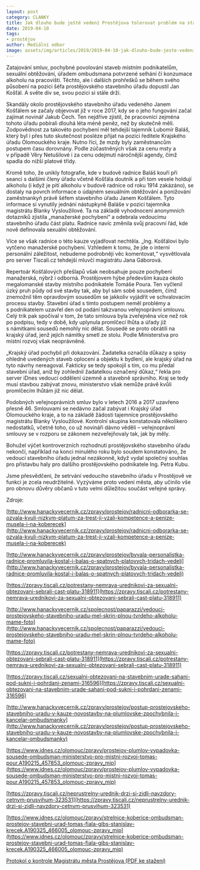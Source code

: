 ```yaml
---
layout: post
category: CLANKY
title: Jak dlouho bude ještě vedení Prostějova tolerovat problém na stavebním úřadu?
date: 2019-04-10
tags: 
- prostějov
author: Mediální odbor
image: assets/img/articles/2019/2019-04-10-jak-dlouho-bude-jeste-vedeni-prostejova-tolerovat-problem-na-stavebnim-uradu.jpg  #751x422 pixelu
---
```

Zatajování smluv, pochybné povolování staveb místním podnikatelům, sexuální obtěžování, úřadem ombudsmana potvrzené selhání či konzumace alkoholu na pracovišti. Těchto, ale i dalších prohřešků se během svého působení na pozici šéfa prostějovského stavebního úřadu dopustil Jan Košťál. A světe div se, svou pozici si stále drží.

Skandály okolo prostějovského stavebního úřadu vedeného Janem Košťálem se začaly objevovat již v roce 2017, kdy se o jeho fungování začal zajímat novinář Jakub Čech. Ten nejdříve zjistil, že pracovníci zejména tohoto úřadu pobírali dlouhá léta méně peněz, než by skutečně měli. Zodpovědnost za takovéto pochybení měl tehdejší tajemník Lubomír Baláš, který byl i přes tuto skutečnost posléze přijat na pozici ředitele Krajského úřadu Olomouckého kraje. Nutno říci, že mzdy byly zaměstnancům postupem času dorovnány. Podle zúčastněných však za cenu msty a v případě Věry Netušilové i za cenu odejmutí náročnější agendy, čímž spadla do nižší platové třídy.  

Kromě toho, že unikly fotografie, kde v budově radnice Baláš kouří při seanci s dalšími členy úřadu včetně Košťála doutník a při tom vesele holdují alkoholu (i když je pití alkoholu v budově radnice od roku 1914 zakázáno), se dostaly na povrch informace o údajném sexuálním obtěžování a ponižování zaměstnankyň právě šéfem stavebního  úřadu Janem Košťálem. Tyto informace si vynutily jednání nástupkyně Baláše v pozici tajemníka magistrátu Blanky Vysloužilové. Ta na základě vyhodnocení anonymních dotazníků zjistila „manažerské pochybení“ a odebrala vedoucímu stavebního úřadu část platu. Radnice navíc změnila svůj pracovní řád, kde nově definovala sexuální obtěžování. 

Více se však radnice o této kauze vyjadřovat nechtěla. „Ing. Košťálovi bylo vytčeno manažerské pochybení. Vzhledem k tomu, že jde o interní personální záležitost, nebudeme podrobněji věc komentovat,“ vysvětlovala pro server Tiscali.cz tehdejší mluvčí magistrátu Jana Gáborová.

Repertoár Košťálových přešlapů však neobsahuje pouze pochybení manažerská, nýbrž i odborná. Prostějovem hýbe především kauza okolo megalomanské stavby místního podnikatele Tomáše Poura. Ten vyčlenil úzký pruh půdy od své stavby tak, aby byl sám sobě sousedem, čímž znemožnil těm opravdovým sousedům se jakkoliv vyjádřit ve schvalovacím procesu stavby. Stavební úřad s tímto postupem neměl problémy a s podnikatelem uzavřel den od podání takzvanou veřejnoprávní smlouvu. Celý trik pak spočíval v tom, že tato smlouva byla zveřejněna více než rok po podpisu, tedy v době, kdy uplynula promlčecí lhůta a úřady již s námitkami sousedů nemohly nic dělat. Sousedé se proto obrátili na krajský úřad, jenž jejich námitky smetl ze stolu. Podle Ministerstva pro místní rozvoj však neoprávněně.

„Krajský úřad pochybil při dokazování. Žadatelka označila důkazy a spisy ohledně uvedených staveb oplocení a objektu k bydlení, ale krajský úřad na tyto návrhy nereagoval. Fakticky se tedy spokojil s tím, co mu předal stavební úřad, aniž by zohlednil žadatelkou označený důkaz,“ řekla pro server iDnes vedoucí oddělení územně a stavebně správního. Kraj se tedy musí stavbou zabývat znovu, ministerstvo však nemůže právě kvůli promlčecím lhůtám již nic dělat.

Podobných veřejnoprávních smluv bylo v letech 2016 a 2017 uzavřeno přesně 46. Smlouvami se nedávno začal zabývat i Krajský úřad Olomouckého kraje, a to na základě žádosti tajemnice prostějovského magistrátu Blanky Vysloužilové. Kontrolní skupina konstatovala několikero nedostatků, včetně toho, co už novináři dávno věděli – veřejnoprávní smlouvy se v rozporu se zákonem nezveřejňovaly tak, jak by měly. 

Bohužel výčet kontroverzních rozhodnutí prostějovského stavebního úřadu nekončí, například na konci minulého roku bylo soudem konstatováno, že vedoucí stavebního úřadu jednal nezákonně, když vydal společný souhlas pro přístavbu haly pro dalšího prostějovského podnikatele Ing. Petra Kubu.

Jsme přesvědčeni, že setrvání vedoucího stavebního úřadu v Prostějově ve funkci je zcela neudržitelné. Vyzýváme proto vedení města, aby učinilo vše pro obnovu důvěry občanů v tuto velmi důležitou součást veřejné správy.

Zdroje:

[http://www.hanackyvecernik.cz/zpravy/prostejov/radnicni-odborarka-se-ozvala-kvuli-nizkym-platum-za-trest-ji-vzali-kompetence-a-penize-musela-i-na-koberecek](http://www.hanackyvecernik.cz/zpravy/prostejov/radnicni-odborarka-se-ozvala-kvuli-nizkym-platum-za-trest-ji-vzali-kompetence-a-penize-musela-i-na-koberecek)

[http://www.hanackyvecernik.cz/zpravy/prostejov/byvala-personalistka-radnice-promluvila-kostal-i-balas-o-spatnych-platovych-tridach-vedeli](http://www.hanackyvecernik.cz/zpravy/prostejov/byvala-personalistka-radnice-promluvila-kostal-i-balas-o-spatnych-platovych-tridach-vedeli)

[https://zpravy.tiscali.cz/potrestany-nemrava-urednikovi-za-sexualni-obtezovani-sebrali-cast-platu-318911](https://zpravy.tiscali.cz/potrestany-nemrava-urednikovi-za-sexualni-obtezovani-sebrali-cast-platu-318911)

[http://www.hanackyvecernik.cz/spolecnost/paparazzi/vedouci-prostejovskeho-stavebniho-uradu-mel-skrin-plnou-tvrdeho-alkoholu-mame-foto](http://www.hanackyvecernik.cz/spolecnost/paparazzi/vedouci-prostejovskeho-stavebniho-uradu-mel-skrin-plnou-tvrdeho-alkoholu-mame-foto)

[https://zpravy.tiscali.cz/potrestany-nemrava-urednikovi-za-sexualni-obtezovani-sebrali-cast-platu-318911](https://zpravy.tiscali.cz/potrestany-nemrava-urednikovi-za-sexualni-obtezovani-sebrali-cast-platu-318911)

[https://zpravy.tiscali.cz/sexualni-obtezovani-na-stavebnim-urade-sahani-pod-sukni-i-pohrdani-zenami-316596](https://zpravy.tiscali.cz/sexualni-obtezovani-na-stavebnim-urade-sahani-pod-sukni-i-pohrdani-zenami-316596)

[http://www.hanackyvecernik.cz/zpravy/prostejov/postup-prostejovskeho-stavebniho-uradu-v-kauze-novostavby-na-plumlovske-zpochybnila-i-kancelar-ombudsmanky](http://www.hanackyvecernik.cz/zpravy/prostejov/postup-prostejovskeho-stavebniho-uradu-v-kauze-novostavby-na-plumlovske-zpochybnila-i-kancelar-ombudsmanky)

[https://www.idnes.cz/olomouc/zpravy/prostejov-plumlov-vypadovka-sousede-ombudsman-ministerstvo-pro-mistni-rozvoj-tomas-pour.A190215_457853_olomouc-zpravy_mip](https://www.idnes.cz/olomouc/zpravy/prostejov-plumlov-vypadovka-sousede-ombudsman-ministerstvo-pro-mistni-rozvoj-tomas-pour.A190215_457853_olomouc-zpravy_mip)

[https://zpravy.tiscali.cz/neprustrelny-urednik-drzi-si-zidli-navzdory-cetnym-prusvihum-323531](https://zpravy.tiscali.cz/neprustrelny-urednik-drzi-si-zidli-navzdory-cetnym-prusvihum-323531)

[https://www.idnes.cz/olomouc/zpravy/strelnice-koberice-ombudsman-prostejov-stavebni-urad-tomas-fiala-gibs-stanislav-krecek.A190325_466005_olomouc-zpravy_mip](https://www.idnes.cz/olomouc/zpravy/strelnice-koberice-ombudsman-prostejov-stavebni-urad-tomas-fiala-gibs-stanislav-krecek.A190325_466005_olomouc-zpravy_mip)

[Protokol o kontrole Magistrátu města Prostějova (PDF ke stažení)](http://udeska.kr-olomoucky.cz/soubor.php?ude=ude&id=KUOL0B2JWD0C-0-KUOL0B2JWD5N&dok=KUOL0B2JWD0C-0)